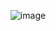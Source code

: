 <div align="center"> 

![image](https://github.com/7manwon/JavaScript-Projects/assets/170089826/1fdc0e9d-59e6-4db2-aa84-998f7f66a793)


</div>
